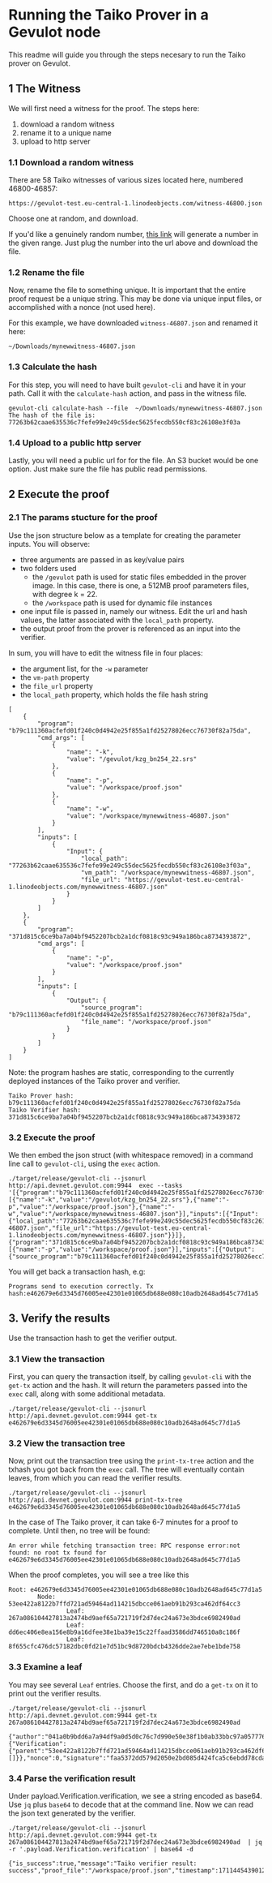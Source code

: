 # Running the Taiko Prover in a Gevulot node

This readme will guide you through the steps necesary to run the Taiko prover on Gevulot.


## 1 The Witness

We will first need a witness for the proof.  The steps here:
1. download a random witness
2. rename it to a unique name
3. upload to http server


### 1.1  Download a random witness

There are 58 Taiko witnesses of various sizes located here, numbered 46800-46857:

```
https://gevulot-test.eu-central-1.linodeobjects.com/witness-46800.json
```

Choose one at random, and download.


If you'd like a genuinely random number, [this link](https://www.random.org/integers/?num=1&min=46800&max=46857&col=5&base=10&format=html&rnd=new) will generate a number in the given range.  Just plug the number into the url above and download the file.

### 1.2  Rename the file

Now, rename the file to something unique. It is important that the entire proof request be a unique string.  This may be done via unique input files, or accomplished with a nonce (not used here).

For this example, we have downloaded `witness-46807.json` and renamed it here:
```
~/Downloads/mynewwitness-46807.json
```

### 1.3 Calculate the hash

For this step, you will need to have built `gevulot-cli` and have it in your path.  Call it with the `calculate-hash` action, and pass in the witness file.

```
gevulot-cli calculate-hash --file  ~/Downloads/mynewwitness-46807.json
The hash of the file is: 77263b62caae635536c7fefe99e249c55dec5625fecdb550cf83c26108e3f03a
```


### 1.4  Upload to a public http server

Lastly, you will need a public url for for the file.  An S3 bucket would be one option.  Just make sure the file has public read permissions.

## 2 Execute the proof

### 2.1  The params stucture for the proof


Use the json structure below as a template for creating the parameter inputs.  You will observe:
- three arguments are passed in as key/value pairs
- two folders used
  - the `/gevulot` path is used for static files embedded in the prover image.  In this case, there is one, a 512MB proof parameters files, with degree k = 22.
  - the `/workspace` path is used for dynamic file instances
- one input file is passed in, namely our witness.  Edit the url and hash values, the latter associated with the `local_path` property.
- the output proof from the prover is referenced as an input into the verifier.

In sum, you will have to edit the witness file in four places:
- the argument list, for the `-w` parameter
- the `vm-path` property
- the `file_url` property
- the `local_path` property, which holds the file hash string


```
[
    {
        "program": "b79c111360acfefd01f240c0d4942e25f855a1fd25278026ecc76730f82a75da",
        "cmd_args": [
            {
                "name": "-k",
                "value": "/gevulot/kzg_bn254_22.srs"
            },
            {
                "name": "-p",
                "value": "/workspace/proof.json"
            },
            {
                "name": "-w",
                "value": "/workspace/mynewwitness-46807.json"
            }
        ],
        "inputs": [
            {
                "Input": {
                    "local_path": "77263b62caae635536c7fefe99e249c55dec5625fecdb550cf83c26108e3f03a",
                    "vm_path": "/workspace/mynewwitness-46807.json",
                    "file_url": "https://gevulot-test.eu-central-1.linodeobjects.com/mynewwitness-46807.json"
                }
            }
        ]
    },
    {
        "program": "371d815c6ce9ba7a04bf9452207bcb2a1dcf0818c93c949a186bca8734393872",
        "cmd_args": [
            {
                "name": "-p",
                "value": "/workspace/proof.json"
            }
        ],
        "inputs": [
            {
                "Output": {
                    "source_program": "b79c111360acfefd01f240c0d4942e25f855a1fd25278026ecc76730f82a75da",
                    "file_name": "/workspace/proof.json"
                }
            }
        ]
    }
]
```

Note: the program hashes are static, corresponding to the currently deployed instances of the Taiko prover and verifier.

```
Taiko Prover hash: b79c111360acfefd01f240c0d4942e25f855a1fd25278026ecc76730f82a75da
Taiko Verifier hash: 371d815c6ce9ba7a04bf9452207bcb2a1dcf0818c93c949a186bca8734393872
```

### 3.2  Execute the proof

We then embed the json struct (with whitespace removed) in a command line call to `gevulot-cli`, using the `exec` action.


```
./target/release/gevulot-cli --jsonurl http://api.devnet.gevulot.com:9944  exec --tasks '[{"program":"b79c111360acfefd01f240c0d4942e25f855a1fd25278026ecc76730f82a75da","cmd_args":[{"name":"-k","value":"/gevulot/kzg_bn254_22.srs"},{"name":"-p","value":"/workspace/proof.json"},{"name":"-w","value":"/workspace/mynewwitness-46807.json"}],"inputs":[{"Input":{"local_path":"77263b62caae635536c7fefe99e249c55dec5625fecdb550cf83c26108e3f03a","vm_path":"/workspace/mynewwitness-46807.json","file_url":"https://gevulot-test.eu-central-1.linodeobjects.com/mynewwitness-46807.json"}}]},{"program":"371d815c6ce9ba7a04bf9452207bcb2a1dcf0818c93c949a186bca8734393872","cmd_args":[{"name":"-p","value":"/workspace/proof.json"}],"inputs":[{"Output":{"source_program":"b79c111360acfefd01f240c0d4942e25f855a1fd25278026ecc76730f82a75da","file_name":"/workspace/proof.json"}}]}]'

```

You will get back a transaction hash, e.g:

```
Programs send to execution correctly. Tx hash:e462679e6d3345d76005ee42301e01065db688e080c10adb2648ad645c77d1a5
```


## 3. Verify the results

Use the transaction hash to get the verifier output.

### 3.1 View the transaction

First, you can query the transaction itself, by calling `gevulot-cli` with the `get-tx` action and the hash.  It will return the parameters passed into the `exec` call, along with some additional metadata.

```
./target/release/gevulot-cli --jsonurl http://api.devnet.gevulot.com:9944 get-tx e462679e6d3345d76005ee42301e01065db688e080c10adb2648ad645c77d1a5
```
### 3.2 View the transaction tree

Now, print out the transaction tree using the `print-tx-tree` action and the txhash you got back from the `exec` call.  The tree will eventually contain leaves, from which you can read the verifier results.


```
./target/release/gevulot-cli --jsonurl http://api.devnet.gevulot.com:9944 print-tx-tree e462679e6d3345d76005ee42301e01065db688e080c10adb2648ad645c77d1a5 

```
In the case of The Taiko prover, it can take 6-7 minutes for a proof to complete.  Until then, no tree will be found:

```
An error while fetching transaction tree: RPC response error:not found: no root tx found for e462679e6d3345d76005ee42301e01065db688e080c10adb2648ad645c77d1a5
```


When the proof completes, you will see a tree like this
```
Root: e462679e6d3345d76005ee42301e01065db688e080c10adb2648ad645c77d1a5
        Node: 53ee422a8122b7ffd721ad59464ad114215dbcce061aeb91b293ca462df64cc3
                Leaf: 267a086104427813a2474bd9aef65a721719f2d7dec24a673e3bdce6982490ad
                Leaf: dd6ec406e8ea156e8b9a16dfee38e1ba39e15c22ffaad3586dd746510a8c186f
                Leaf: 8f655cfc476dc57182dbc0fd21e7d51bc9d8720bdcb4326dde2ae7ebe1bde758
```



### 3.3 Examine a leaf

You may see several `Leaf` entries.  Choose the first, and do a `get-tx` on it to print out the verifier results.


```
./target/release/gevulot-cli --jsonurl http://api.devnet.gevulot.com:9944 get-tx 267a086104427813a2474bd9aef65a721719f2d7dec24a673e3bdce6982490ad

{"author":"041a0b9bdd6a7a94df9a0d5d0c76c7d990e50e38f1b0ab33bbc97a057776b31302391998c692c2afd13ea683cbff2827ce72a2e7d0f91147654e21f0df3d8b34c2","hash":"267a086104427813a2474bd9aef65a721719f2d7dec24a673e3bdce6982490ad","payload":{"Verification":{"parent":"53ee422a8122b7ffd721ad59464ad114215dbcce061aeb91b293ca462df64cc3","verifier":"371d815c6ce9ba7a04bf9452207bcb2a1dcf0818c93c949a186bca8734393872","verification":"eyJpc19zdWNjZXNzIjp0cnVlLCJtZXNzYWdlIjoiVGFpa28gdmVyaWZpZXIgcmVzdWx0OiBzdWNjZXNzIiwicHJvb2ZfZmlsZSI6Ii93b3Jrc3BhY2UvcHJvb2YuanNvbiIsInRpbWVzdGFtcCI6MTcxMTQ0NTQzOTAxMn0=","files":[]}},"nonce":0,"signature":"faa5372dd579d2050e2bd085d424fca5c6ebdd78cdabdbb34d4af5bb4c06c2a0714cec9d26141a9d195828fc8d8833966844aecb0aafa22c0d02648dca52eac4"} 
```


### 3.4 Parse the verification result

Under payload.Verification.verification, we see a string encoded as base64. Use `jq` plus `base64` to decode that at the command line.  Now we can read the json text generated by the verifier.

```
./target/release/gevulot-cli --jsonurl http://api.devnet.gevulot.com:9944 get-tx 267a086104427813a2474bd9aef65a721719f2d7dec24a673e3bdce6982490ad  | jq -r '.payload.Verification.verification' | base64 -d

{"is_success":true,"message":"Taiko verifier result: success","proof_file":"/workspace/proof.json","timestamp":1711445439012}
```


